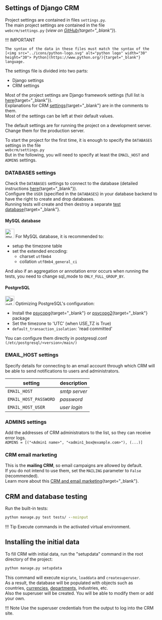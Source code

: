 ## Settings of Django CRM

Project settings are contained in files `settings.py`.  
The main project settings are contained in the file  
`webcrm/settings.py`  (*view on [GitHub](https://github.com/DjangoCRM/django-crm/blob/main/webcrm/settings.py){target="_blank"}*). 

!!! IMPORTANT

    The syntax of the data in these files must match the syntax of the [<img src="../icons/python-logo.svg" alt="python logo" width="30" height="30"> Python](https://www.python.org/){target="_blank"} language.

The settings file is divided into two parts:

- Django settings
- CRM settings

Most of the project settings are Django framework settings (full list is [here](https://docs.djangoproject.com/en/dev/ref/settings/){target="_blank"}).  
Explanations for CRM [settings](https://github.com/DjangoCRM/django-crm/blob/main/webcrm/settings.py){target="_blank"} are in the comments to them.  
Most of the settings can be left at their default values.

The default settings are for running the project on a development server.
Change them for the production server.  

To start the project for the first time, it is enough to specify the `DATABASES` settings in the file  
`webcrm/settings.py`  
But in the following, you will need to specify at least the `EMAIL_HOST` and `ADMINS` settings.

### DATABASES settings

Check the `DATABASES` settings to connect to the database (detailed instructions [here](https://docs.djangoproject.com/en/dev/ref/settings/#std-setting-DATABASES){target="_blank"}).  
Configure the `USER` (specified in the `DATABASES`) in your database backend to have the right to create and drop databases.  
Running tests will create
and then destroy a separate [test database](https://docs.djangoproject.com/en/dev/topics/testing/overview/#the-test-database){target="_blank"}.

#### MySQL database

<img src="../icons/mysql_logo.svg" alt="mysql logo" width="30" height="30"> For MySQL database, it is recommended to:

- setup the timezone table
- set the extended encoding:
    - charset `utf8mb4`
    - collation  `utf8mb4_general_ci`

And also if an aggregation or annotation error occurs when running the tests, you need to change sql_mode to `ONLY_FULL_GROUP_BY`.

#### PostgreSQL

<img src="../icons/postgresql_logo.svg" alt="postgresql logo" width="30" height="30"> Optimizing PostgreSQL's configuration:

- Install the [psycopg](https://www.psycopg.org/psycopg3/){target="_blank"} or [psycopg2](https://www.psycopg.org/){target="_blank"} package
- Set the timezone to 'UTC' (when USE_TZ is True)
- `default_transaction_isolation`: 'read committed'

You can configure them directly in postgresql.conf `(/etc/postgresql/<version>/main/)`

### EMAIL_HOST settings

Specify details for connecting to an email account through which CRM will be able to send notifications to users and administrators.

| setting               | description   |
|-----------------------|---------------|
| `EMAIL_HOST`          | *smtp server* |
| `EMAIL_HOST_PASSWORD` | *password*    |
| `EMAIL_HOST_USER`     | *user login*  |

### ADMINS settings

Add the addresses of CRM administrators to the list, so they can receive error logs.  
`ADMINS = [("<Admin1 name>", "<admin1_box@example.com>"), (...)]`

### CRM email marketing

This is the **mailing CRM**, so email campaigns are allowed by default.  
If you do not intend to use them, set the `MAILING` parameter to `False` (recommended).  
Learn more about this [CRM and email marketing](https://djangocrm.github.io/info/features/massmail-app-features/){target="_blank"}.

## CRM and database testing

Run the built-in tests:  

```cmd
python manage.py test tests/ --noinput
```

!!! Tip
    Execute commands in the activated virtual environment.

## Installing the initial data

To fill CRM with initial data, run the "setupdata" command in the root directory of the project: 

```cmd
python manage.py setupdata
```

This command will execute `migrate`, `loaddata` and `createsuperuser`.  
As a result, the database will be populated with objects such as  
countries, [currencies](currencies.md), [departments](adding_crm_users.md#departments), industries, etc.  
Also the superuser will be created.
You will be able to modify them or add your own.  

!!! Note
    Use the superuser credentials from the output to log into the CRM site.
